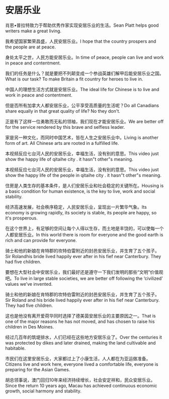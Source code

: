 # 安居乐业

<p><span class="chinese">肖恩•普拉特致力于帮助优秀作家实现安居乐业的生活。</span><span class="english">Sean Platt helps good writers make a great living.</span></p>

<p><span class="chinese">我希望国家繁荣昌盛，人民安居乐业。</span><span class="english">I hope that the country prospers and the people are at peace.</span></p>

<p><span class="chinese">身处太平之世，人民方能安居乐业。</span><span class="english">In time of peace, people can live and work in peace and contentment.</span></p>

<p><span class="chinese">我们的任务是什么？就是要把不列颠变成一个参战英雄们解甲后能安居乐业之国。</span><span class="english">What is our task? To make Britain a fit country for heroes to live in.</span></p>

<p><span class="chinese">中国人的理想生活方式就是安居乐业。</span><span class="english">The ideal life for Chinese is to live and work in peace and contentment.</span></p>

<p><span class="chinese">但是否所有加拿大人都安居乐业，公平享受高质量的生活呢？</span><span class="english">Do all Canadians share equally in that great quality of life? No they don't.</span></p>

<p><span class="chinese">正是有了这样一位勇敢而无私的领袖，我们现在才能安居乐业。</span><span class="english">We are better off for the service rendered by this brave and selfless leader.</span></p>

<p><span class="chinese">家是另一种文化，而同时中国艺术，皆在人生之安居乐业中。</span><span class="english">Living is another form of art. All Chinese arts are rooted in a fulfilled life.</span></p>

<p><span class="chinese">本视频反应七台河人民的安居乐业，幸福生活，没有别的意思。</span><span class="english">This video just show the happy life of qitaihe city . it hasn"t other"s meaning.</span></p>

<p><span class="chinese">本视频反应七台河人民的安居乐业，幸福生活，没有别的意思。</span><span class="english">This video just show the happy life of the people in qitaihe city . it hasn"t other"s meaning.</span></p>

<p><span class="chinese">住房是人类生存的基本条件，是人们安居乐业和社会稳定的关键所在。</span><span class="english">Housing is a basic condition for human existence, is the key to live, work and social stability.</span></p>

<p><span class="chinese">经济高速发展，社会秩序稳定，人民安居乐业，呈现出一片繁华气象。</span><span class="english">Its economy is growing rapidly, its society is stable, its people are happy, so it's prosperous.</span></p>

<p><span class="chinese">在这个世界上，有足够的空间让每个人得以生存，而土地是丰饶的，可以使每一个人都安居乐业。</span><span class="english">In this world there is room for everyone and the good earth is rich and can provide for everyone.</span></p>

<p><span class="chinese">骑士和他的新娘在肯特郡的坎特伯雷附近的封邑安居乐业，并生育了五个孩子。</span><span class="english">Sir Rolandhis bride lived happily ever after in his fief near Canterbury. They had five children.</span></p>

<p><span class="chinese">要想在大型社会中安居乐业，我们最好还是遵守一下我们发明的那些“文明”价值观吧。</span><span class="english">To live in large stable societies, we are better off following the ‘civilized’ values we’ve invented.</span></p>

<p><span class="chinese">骑士和他的新娘在肯特郡的坎特伯雷附近的封邑安居乐业，并生育了五个孩子。</span><span class="english">Sir Roland and his bride lived happily ever after in his fief near Canterbury. They had five children.</span></p>

<p><span class="chinese">这也是他没有离开爱荷华同时选择了德美茵安居乐业的主要原因之一。</span><span class="english">That is one of the major reasons he has not moved, and has chosen to raise his children in Des Moines.</span></p>

<p><span class="chinese">经过几百年的筑堤排水，人们已经在这些地方安居乐业了。</span><span class="english">Over the centuries it was protected by dikes and later drained, making the land cultivable and habitable.</span></p>

<p><span class="chinese">市民们在这里安居乐业，大家都过上了小康生活，人人都在为亚运做准备。</span><span class="english">Citizens live and work here, everyone lived a comfortable life, everyone is preparing for the Asian Games.</span></p>

<p><span class="chinese">胡总领事说，澳门回归10年来经济持续增长，社会安定祥和，民众安居乐业。</span><span class="english">Since the return 10 years ago, Macau has achieved continuous economic growth, social harmony and stability.</span></p>

